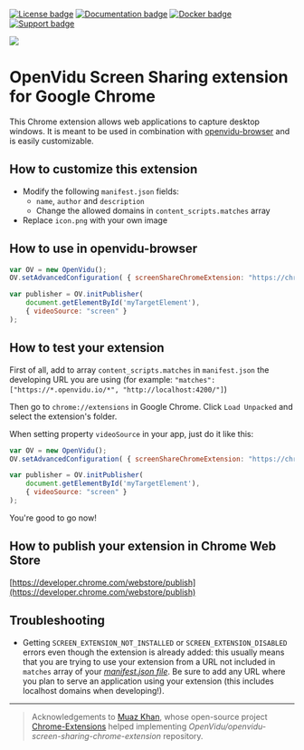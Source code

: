 [![License badge](https://img.shields.io/badge/license-Apache2-orange.svg)](http://www.apache.org/licenses/LICENSE-2.0)
[![Documentation badge](https://readthedocs.org/projects/fiware-orion/badge/?version=latest)](http://openvidu.io/docs/home/)
[![Docker badge](https://img.shields.io/docker/pulls/fiware/orion.svg)](https://hub.docker.com/r/openvidu/)
[![Support badge](https://img.shields.io/badge/support-sof-yellowgreen.svg)](https://groups.google.com/forum/#!forum/openvidu)

[![][OpenViduLogo]](http://openvidu.io)

[OpenViduLogo]: https://secure.gravatar.com/avatar/5daba1d43042f2e4e85849733c8e5702?s=120

# OpenVidu Screen Sharing extension for Google Chrome

This Chrome extension allows web applications to capture desktop windows. It is meant to be used in combination with [openvidu-browser](http://openvidu.io/docs/advanced-features/screen-share/) and is easily customizable.

## How to customize this extension

- Modify the following `manifest.json` fields:
  - `name`, `author` and `description`
  - Change the allowed domains in `content_scripts.matches` array
- Replace `icon.png` with your own image

## How to use in openvidu-browser

```javascript
var OV = new OpenVidu();
OV.setAdvancedConfiguration( { screenShareChromeExtension: "https://chrome.google.com/webstore/detail/YOUR_EXTENSION_NAME/YOUR_EXTENSION_ID" } );

var publisher = OV.initPublisher(
    document.getElementById('myTargetElement'),
    { videoSource: "screen" }
);
```

## How to test your extension

First of all, add to array `content_scripts.matches` in `manifest.json` the developing URL you are using (for example: `"matches": ["https://*.openvidu.io/*", "http://localhost:4200/"]`)

Then go to `chrome://extensions` in Google Chrome. Click `Load Unpacked` and select the extension's folder.

When setting property `videoSource` in your app, just do it like this:

```javascript
var OV = new OpenVidu();
OV.setAdvancedConfiguration( { screenShareChromeExtension: "https://chrome.google.com/webstore/detail/not_relevant/DEVELOPING_EXTENSION_ID_CHROME_PROVIDED" } );

var publisher = OV.initPublisher(
    document.getElementById('myTargetElement'),
    { videoSource: "screen" }
);
```

You're good to go now!

## How to publish your extension in Chrome Web Store

[https://developer.chrome.com/webstore/publish](https://developer.chrome.com/webstore/publish)

## Troubleshooting

- Getting `SCREEN_EXTENSION_NOT_INSTALLED` or `SCREEN_EXTENSION_DISABLED` errors even though the extension is already added: this usually means that you are trying to use your extension from a URL not included in `matches` array of your _[manifest.json file](https://github.com/OpenVidu/openvidu-screen-sharing-chrome-extension/blob/master/extension/manifest.json#L17)_. Be sure to add any URL where you plan to serve an application using your extension (this includes localhost domains when developing!).

---

> Acknowledgements to [Muaz Khan](https://www.webrtc-experiment.com/), whose open-source project [Chrome-Extensions](https://github.com/muaz-khan/Chrome-Extensions) helped implementing _OpenVidu/openvidu-screen-sharing-chrome-extension_ repository.
